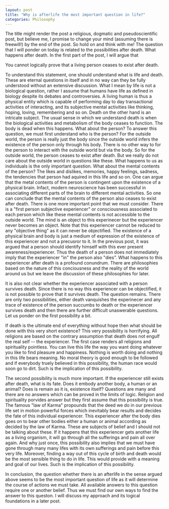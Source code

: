 ```yaml
---
layout: post
title: "Why is afterlife the most important question in life?"
categories: Philosophy
---
```

>

The title might render the post a religious, dogmatic and pseudoscientific post, but believe me, I promise to change your mind (assuming there is freewill!) by the end of the post. So hold on and think with me! The question that I will ponder on today is related to the possibilities after death. What happens after death. In the first part of the post, I will argue that 

You cannot logically prove that a living person ceases to exist after death.

To understand this statement, one should understand what is life and death. These are eternal questions in itself and in no way can they be fully understood without an extensive discussion. What I mean by life is not a biological question, rather I assume that humans have life as defined in biology despite its debates and controversies. A living human is thus a physical entity which is capable of performing day to day transactional activities of interacting, and its subjective mental activities like thinking, hoping, loving, remembering and so on. Death on the other hand is an intricate subject. The usual sense in which we understand death is when the biological activities and metabolism of the body ceases to function. The body is dead when this happens. What about the person? To answer this question, we must first understand who is the person? For the outside world, the person is really just the body since the outside world infers the existence of the person only through his body. There is no other way to for the person to interact with the outside world but via the body. So for the outside world, the person ceases to exist after death. But we really do not care about the outside world in questions like these. What happens to us as individuals is the only important question. What about the mental contents of the person? The likes and dislikes, memories, happy feelings, sadness, the tendencies that person had aquired in this life and so on. One can argue that the metal contents of the person is contingent upon the existence of a physical brain. Infact, modern neuroscience has been successful in associating different parts of the brain to different mental activities. So one can conclude that the mental contents of the person also ceases to exist after death. There is one more important point that we must consider. There is a "first person subjective experiencer" or consciousness associated to each person which like these mental contents is not accessible to the outside world. The mind is an object to this experinecer but the experiencer never becomes an object. Note that this experiencer cannot be reduced to any "objective thing" as it can never be objectified. The existence of a physical brain and body is just a medium of expression of the existence of this experiencer and not a precusror to it. In the previous post, it was argued that a person should identify himself with this ever present awareness/experiencer. Thus the death of a person does not immediately imply that the experiencer "in" the person also "dies". What happens to this experiencer after death is a profound conundrum. There are philosophies based on the nature of this conciousness and the reality of the world around us but we leave the discussion of these philosophies for later.

It is also not clear whether the experiencer associated with a person survives death. Since there is no way this experiencer can be objectified, it is not possible to prove that it survives death. The question remains. There are only two possibilities, either death vanquishes the experinecer and any trace of existence of the person succumbs to death or the experiencer survives death and then there are further difficult unaswerable questions. Let us ponder on the first possibility a bit. 

If death is the ultimate end of everything without hope then what should be done with this very short existence? This very possibility is horrifying. All religions are based on the contrary assumption that death does not engulf the real self -- the experiencer. The first case renders all religions and spirituality pointless. You can live this life the way you want doing whatever you like to find pleasure and happiness. Nothing is worth doing and nothing in this life bears meaning. No moral theory is good enough to be followed and if everybody truely believed in this possibility, the human race would soon go to dirt. Such is the implication of this possibility. 

The second possibility is much more important. If the experiencer still exists after death, what is its fate. Does it embody another body, a human or an animal? Does is remain as it is, existence itself? Questions are many and there are no answers which can be proved in the limits of logic. Religion and spirituality porvides answer but they first assume that this possibility is true. The famous "law of Karma" propounds that the deed we do in our previous life set in motion powerful forces which inevitably bear results and decides the fate of this individual experiencer. This experiencer after the body dies goes on to bear other bodies either a human or animal according as decided by the law of Karma. These are subjects of belief and I should not be talking about these. If it happens that this experiencer gets another life as a living organism, it will go through all the sufferings and pain all over again. And why just once, this possibility also implies that we must have gone through many many lifes with its own sufferings and pain before this very life. Moreover, finding a way out of this cycle of birth and death would be the most sensible thing to do in life. This would provide with a meaning and goal of our lives. Such is the implication of this possibility.

In conclusion, the question whether there is an afterlife in the sense argued above seems to be the most important question of life as it will determine the course of actions we must take. All available answers to this question require one or another belief. Thus we must find our own ways to find the answer to this queston. I will discuss my approach and its logical foundations in a later post.          
